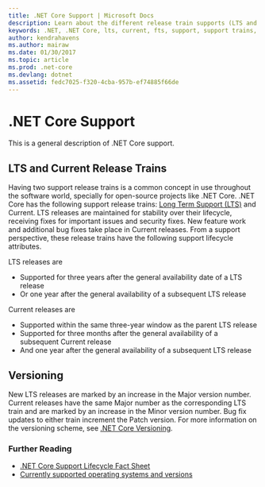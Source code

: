 ```yaml
---
title: .NET Core Support | Microsoft Docs
description: Learn about the different release train supports (LTS and Current) for .NET Core
keywords: .NET, .NET Core, lts, current, fts, support, support trains, support tracks, Lifecycle, release trains
author: kendrahavens
ms.author: mairaw
ms.date: 01/30/2017
ms.topic: article
ms.prod: .net-core
ms.devlang: dotnet
ms.assetid: fedc7025-f320-4cba-957b-ef74885f66de
---
```


# .NET Core Support

This is a general description of .NET Core support.

## LTS and Current Release Trains

Having two support release trains is a common concept in use throughout the software world, specially for open-source projects like .NET Core. .NET Core has the following support release trains: [Long Term Support (LTS)](https://en.wikipedia.org/wiki/Long-term_support) and Current. LTS releases are maintained for stability over their lifecycle, receiving fixes for important issues and security fixes. New feature work and additional bug fixes take place in Current releases. From a support perspective, these release trains have the following support lifecycle attributes.

LTS releases are
* Supported for three years after the general availability date of a LTS release
* Or one year after the general availability of a subsequent LTS release

Current releases are
* Supported within the same three-year window as the parent LTS release
* Supported for three months after the general availability of a subsequent Current release
* And one year after the general availability of a subsequent LTS release

## Versioning
New LTS releases are marked by an increase in the Major version number. Current releases have the same Major number as the corresponding LTS train and are marked by an increase in the Minor version number. Bug fix updates to either train increment the Patch version. For more information on the versioning scheme, see [.NET Core Versioning](index.md).

### Further Reading
* [.NET Core Support Lifecycle Fact Sheet](https://www.microsoft.com/net/core/support)
* [Currently supported operating systems and versions](https://github.com/dotnet/core/blob/master/roadmap.md)